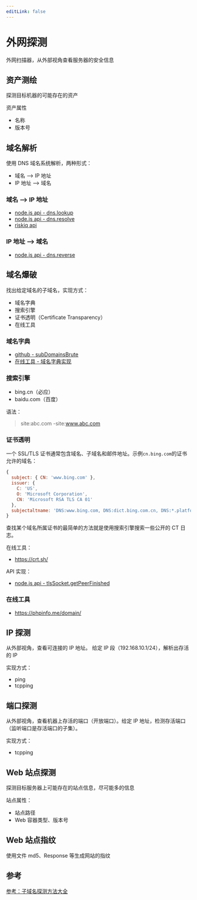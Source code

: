 ```yaml
---
editLink: false
---
```


# 外网探测

外网扫描器，从外部视角查看服务器的安全信息

## 资产测绘

探测目标机器的可能存在的资产

资产属性

- 名称
- 版本号

## 域名解析

使用 DNS 域名系统解析，两种形式：

- 域名 --> IP 地址
- IP 地址 --> 域名

### 域名 --> IP 地址

- [node.js api - dns.lookup](https://nodejs.org/dist/latest-v17.x/docs/api/dns.html#dnslookuphostname-options-callback)
- [node.js api - dns.resolve](https://nodejs.org/dist/latest-v17.x/docs/api/dns.html#dnsresolvehostname-rrtype-callback)
- [riskiq api](https://api.riskiq.net/api/concepts.html)

### IP 地址 --> 域名

- [node.js api - dns.reverse](https://nodejs.org/dist/latest-v17.x/docs/api/dns.html#dnsreverseip-callback)

## 域名爆破

找出给定域名的子域名，实现方式：

- 域名字典
- 搜索引擎
- 证书透明（Certificate Transparency）
- 在线工具

### 域名字典

- [github - subDomainsBrute](https://github.com/lijiejie/subDomainsBrute/blob/master/dict/subnames_full.txt)
- [在线工具 - 域名字典实现](https://phpinfo.me/domain/)

### 搜索引擎

- bing.cn（必应）
- baidu.com（百度）

语法：

> site:abc.com -site:www.abc.com

### 证书透明

一个 SSL/TLS 证书通常包含域名、子域名和邮件地址。示例`cn.bing.com`的证书允许的域名：

```js
{
  subject: { CN: 'www.bing.com' },
  issuer: {
    C: 'US',
    O: 'Microsoft Corporation',
    CN: 'Microsoft RSA TLS CA 01'
  },
  subjectaltname: 'DNS:www.bing.com, DNS:dict.bing.com.cn, DNS:*.platform.bing.com, DNS:*.bing.com, DNS:bing.com, DNS:ieonline.microsoft.com, DNS:*.windowssearch.com, DNS:cn.ieonline.microsoft.com, DNS:*.origin.bing.com, DNS:*.mm.bing.net, DNS:*.api.bing.com, DNS:ecn.dev.virtualearth.net, DNS:*.cn.bing.net, DNS:*.cn.bing.com, DNS:ssl-api.bing.com, DNS:ssl-api.bing.net, DNS:*.api.bing.net, DNS:*.bingapis.com, DNS:bingsandbox.com, DNS:feedback.microsoft.com, DNS:insertmedia.bing.office.net, DNS:r.bat.bing.com, DNS:*.r.bat.bing.com, DNS:*.dict.bing.com.cn, DNS:*.dict.bing.com, DNS:*.ssl.bing.com, DNS:*.appex.bing.com, DNS:*.platform.cn.bing.com, DNS:wp.m.bing.com, DNS:*.m.bing.com, DNS:global.bing.com, DNS:windowssearch.com, DNS:search.msn.com, DNS:*.bingsandbox.com, DNS:*.api.tiles.ditu.live.com, DNS:*.ditu.live.com, DNS:*.t0.tiles.ditu.live.com, DNS:*.t1.tiles.ditu.live.com, DNS:*.t2.tiles.ditu.live.com, DNS:*.t3.tiles.ditu.live.com, DNS:*.tiles.ditu.live.com, DNS:3d.live.com, DNS:api.search.live.com, DNS:beta.search.live.com, DNS:cnweb.search.live.com, DNS:dev.live.com, DNS:ditu.live.com, DNS:farecast.live.com, DNS:image.live.com, DNS:images.live.com, DNS:local.live.com.au, DNS:localsearch.live.com, DNS:ls4d.search.live.com, DNS:mail.live.com, DNS:mapindia.live.com, DNS:local.live.com, DNS:maps.live.com, DNS:maps.live.com.au, DNS:mindia.live.com, DNS:news.live.com, DNS:origin.cnweb.search.live.com, DNS:preview.local.live.com, DNS:search.live.com, DNS:test.maps.live.com, DNS:video.live.com, DNS:videos.live.com, DNS:virtualearth.live.com, DNS:wap.live.com, DNS:webmaster.live.com, DNS:webmasters.live.com, DNS:www.local.live.com.au, DNS:www.maps.live.com.au',
}
```

查找某个域名所属证书的最简单的方法就是使用搜索引擎搜索一些公开的 CT 日志。

在线工具：

- https://crt.sh/

API 实现：

- [node.js api - tlsSocket.getPeerFinished](http://nodejs.cn/api/tls.html#tlssocketgetpeerfinished)

### 在线工具

- https://phpinfo.me/domain/

## IP 探测

从外部视角，查看可连接的 IP 地址。 给定 IP 段（192.168.10.1/24），解析出存活的 IP

实现方式：

- ping
- tcpping

## 端口探测

从外部视角，查看机器上存活的端口（开放端口）。给定 IP 地址，检测存活端口（监听端口是存活端口的子集）。

实现方式：

- tcpping

## Web 站点探测

探测目标服务器上可能存在的站点信息，尽可能多的信息

站点属性：

- 站点路径
- Web 容器类型、版本号

## Web 站点指纹

使用文件 md5、Response 等生成网站的指纹

## 参考

[参考：子域名探测方法大全](https://www.cnblogs.com/forforever/p/14197630.html)
